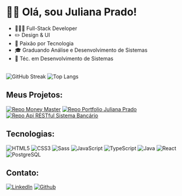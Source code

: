 # 👋🏽 Olá, sou Juliana Prado!

<table>
      <ul>
        <li>🧑🏽‍💻 Full-Stack Developer</li>
        <li>✏️ Design & UI</li>
        <li>💜 Paixão por Tecnologia</li>
        <li>🎓 Graduando Análise e Desenvolvimento de Sistemas</li>
        <li>🔧 Téc. em Desenvolvimento de Sistemas</li>
      </ul>
</table>

![GitHub Streak](https://streak-stats.demolab.com/?user=julevi&theme=dark&border=0000&fire=FF9100&ring=b266ff&currStreakLabel=b266ff) ![Top Langs](https://github-readme-stats-git-masterrstaa-rickstaa.vercel.app/api/top-langs/?username=julevi&layout=compact&bg_color=151515&border_color=0000&title_color=fff&text_color=FFF)

## Meus Projetos:

[![Repo Money Master](https://github-readme-stats.vercel.app/api/pin/?username=julevi&repo=moneyMaster&bg_color=151515&border_color=0000&show_icons=true&icon_color=fff&title_color=b266ff&text_color=fff)](https://github.com/julevi/moneyMaster) [![Repo Portfolio Juliana Prado](https://github-readme-stats.vercel.app/api/pin/?username=julevi&repo=portfolio-juliana&bg_color=151515&border_color=0000&show_icons=true&icon_color=fff&title_color=b266ff&text_color=fff)](https://github.com/julevi/portfolio-juliana) [![Repo Api RESTful Sistema Bancário](https://github-readme-stats.vercel.app/api/pin/?username=julevi&repo=api-restful-sistema-bancario&bg_color=151515&border_color=0000&show_icons=true&icon_color=fff&title_color=b266ff&text_color=fff)](https://github.com/julevi/api-restful-sistema-bancario)

## Tecnologias:
![HTML5](https://img.shields.io/badge/HTML5-151515?style=for-the-badge&logo=html5) ![CSS3](https://img.shields.io/badge/CSS3-151515?style=for-the-badge&logo=css3) ![Sass](https://img.shields.io/badge/Sass-151515?style=for-the-badge&logo=sass) ![JavaScript](https://img.shields.io/badge/JavaScript-151515?style=for-the-badge&logo=javascript) ![TypeScript](https://img.shields.io/badge/TypeScript-151515?style=for-the-badge&logo=typescript) ![Java](https://img.shields.io/badge/java-151515.svg?style=for-the-badge&logo=openjdk) ![React](https://img.shields.io/badge/React-151515?style=for-the-badge&logo=react) ![PostgreSQL](https://img.shields.io/badge/postgresql-151515?style=for-the-badge&logo=postgresql)

## Contato:
[![LinkedIn](https://img.shields.io/badge/LinkedIn-151515?style=for-the-badge&logo=linkedin&logoColor=0E76A8)](https://www.linkedin.com/in/jpradoweb/)
[![Github](https://img.shields.io/badge/Github-151515?style=for-the-badge&logo=github)](https://github.com/julevi)
